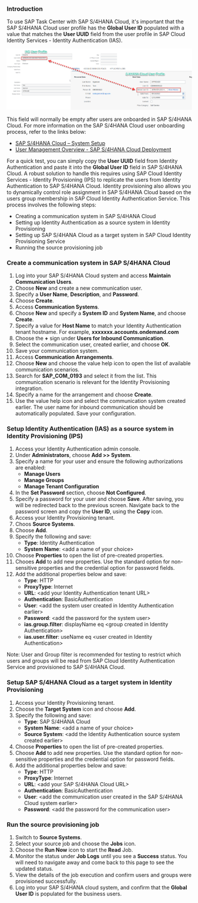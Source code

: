 ### Introduction

To use SAP Task Center with SAP S/4HANA Cloud, it's important that the SAP S/4HANA Cloud user profile has the **Global User ID** populated with a value that matches the **User UUID** field from the user profile in SAP Cloud Identity Services - Identity Authentication (IAS).

![alt text](images/Update2.png)

This field will normally be empty after users are onboarded in SAP S/4HANA Cloud. For more information on the SAP S/4HANA Cloud user onboarding process, refer to the links below:
* [SAP S/4HANA Cloud – System Setup](https://blogs.sap.com/2017/12/07/sap-s4hana-cloud-system-setup/)
* [User Management Overview - SAP S/4HANA Cloud Deployment](https://microlearning.opensap.com/media/User+Management+Overview+-+SAP+S+4HANA+Cloud+Deployment/1_26wlxfj9)

For a quick test, you can simply copy the **User UUID** field from Identity Authentication and paste it into the **Global User ID** field in SAP S/4HANA Cloud.  A robust solution to handle this requires using SAP Cloud Identity Services - Identity Provisioning (IPS) to replicate the users from Identity Authentication to SAP S/4HANA Cloud. Identity provisioning also allows you to dynamically control role assignment in SAP S/4HANA Cloud based on the users group membership in SAP Cloud Identity Authentication Service.  This process involves the following steps:
* Creating a communication system in SAP S/4HANA Cloud
* Setting up Identity Authentication as a source system in Identity Provisioning
* Setting up SAP S/4HANA Cloud as a target system in SAP Cloud Identity Provisioning Service
* Running the source provisioning job

### Create a communication system in SAP S/4HANA Cloud

1. Log into your SAP S/4HANA Cloud system and access **Maintain Communication Users**.
2. Choose **New** and create a new communication user.
3. Specify a **User Name**, **Description**, and **Password**.
4. Choose **Create**.
5. Access **Communication Systems**.
6. Choose **New** and specify a **System ID** and **System Name**, and choose **Create**.
7. Specify a value for **Host Name** to match your Identity Authentication tenant hostname. For example, **xxxxxxx.accounts.ondemand.com**
8. Choose the **+** sign under **Users for Inbound Communication**.
9. Select the communication user, created earlier, and choose **OK**.
10. Save your communication system.
11. Access **Communication Arrangements**.
12. Choose **New** and choose the value help icon to open the list of available communication scenarios.
13. Search for **SAP_COM_0193** and select it from the list. This communication scenario is relevant for the Identity Provisioning integration.
14. Specify a name for the arrangement and choose **Create**.
15. Use the value help icon and select the communication system created earlier. The user name for inbound communication should be automatically populated. Save your configuration.

### Setup Identity Authentication (IAS) as a source system in Identity Provisioning (IPS)

1. Access your Identity Authentication admin console.
2. Under **Administrators**, choose **Add >> System**.
3. Specify a name for your user and ensure the following authorizations are enabled:
   * __Manage Users__
   * __Manage Groups__
   * __Manage Tenant Configuration__
4. In the **Set Password** section, choose **Not Configured**.
5. Specify a password for your user and choose **Save**. After saving, you will be redirected back to the previous screen. Navigate back to the password screen and copy the **User ID**, using the **Copy** icon.
7. Access your Identity Provisioning tenant.
8. Choos **Source Systems**.
9. Choose **Add**.
10. Specify the following and save:
    * __Type__: Identity Authentication
    * __System Name__: &lt;add a name of your choice&gt;
11. Choose **Properties** to open the list of pre-created properties.
12. Chooes **Add** to add new properties. Use the standard option for non-sensitive properties and the credential option for password fields.
13. Add the additional properties below and save:
    * __Type__: HTTP
    * __ProxyType__: Internet
    * __URL__: &lt;add your Identity Authentication tenant URL&gt;
    * __Authentication__: BasicAuthentication
    * __User__: &lt;add the system user created in Identity Authentication earlier&gt;
    * __Password__: &lt;add the password for the system user&gt;
    * __ias.group.filter__: displayName eq &lt;group created in Identity Authentication&gt;
    * __ias.user.filter__: useName eq &lt;user created in Identity Authentication&gt;

Note: User and Group filter is recommended for testing to restrict which users and groups will be read from SAP Cloud Identity Authentication Service and provisioned to SAP S/4HANA Cloud.
### Setup SAP S/4HANA Cloud as a target system in Identity Provisioning
1. Access your Identity Provisioning tenant.
2. Choose the **Target System** icon and choose **Add**.
3. Specify the following and save:
   * __Type__: SAP S/4HANA Cloud
   * __System Name__: &lt;add a name of your choice&gt;
   * __Source System__: &lt;add the Identity Authentication source system created earlier&gt;
 4. Choose **Properties** to open the list of pre-created properties.
 5. Choose **Add** to add new properties. Use the standard option for non-sensitive properties and the credential option for password fields.
 6. Add the additional properties below and save:
    * __Type__: HTTP
    * __ProxyType__: Internet
    * __URL__: &lt;add your SAP S/4HANA Cloud URL&gt;
    * __Authentication__: BasicAuthentication
    * __User__: &lt;add the communication user created in the SAP S/4HANA Cloud system earlier&gt;
    * __Password__: &lt;add the password for the communication user&gt;

### Run the source provisioning job
1. Switch to **Source Systems**. 
2. Select your source job and choose the **Jobs** icon. 
3. Choose the **Run Now** icon to start the **Read** Job.
4. Monitor the status under **Job Logs** until you see a **Success** status. You will need to navigate away and come back to this page to see the updated status.
5. View the details of the job execution and confirm users and groups were provisioned successfully.
6. Log into your SAP S/4HANA cloud system, and confirm that the **Global User ID** is populated for the business users.
